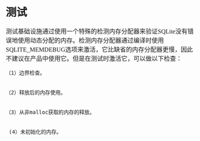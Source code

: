 # 测试
<font face="微软雅黑" size="3px">

测试基础设施通过使用一个特殊的检测内存分配器来验证SQLite没有错误地使用动态分配的内存。检测内存分配器通过编译时使用SQLITE_MEMDEBUG选项来激活，它比缺省的内存分配器更慢，因此不建议在产品中使用它。但是在测试时激活它，可以做以下检查：



    （1）边界检查。


    （2）释放后的内存使用。


    （3）从非malloc获取的内存的释放。


     (4）未初始化的内存。

